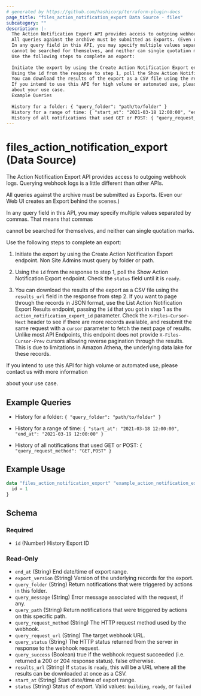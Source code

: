 ```yaml
---
# generated by https://github.com/hashicorp/terraform-plugin-docs
page_title: "files_action_notification_export Data Source - files"
subcategory: ""
description: |-
  The Action Notification Export API provides access to outgoing webhook logs. Querying webhook logs is a little different than other APIs.
  All queries against the archive must be submitted as Exports. (Even our Web UI creates an Export behind the scenes.)
  In any query field in this API, you may specify multiple values separated by commas. That means that commas
  cannot be searched for themselves, and neither can single quotation marks.
  Use the following steps to complete an export:
  
  Initiate the export by using the Create Action Notification Export endpoint. Non Site Admins must query by folder or path.
  Using the id from the response to step 1, poll the Show Action Notification Export endpoint. Check the status field until it is ready.
  You can download the results of the export as a CSV file using the results_url field in the response from step 2. If you want to page through the records in JSON format, use the List Action Notification Export Results endpoint, passing the id that you got in step 1 as the action_notification_export_id parameter. Check the X-Files-Cursor-Next header to see if there are more records available, and resubmit the same request with a cursor parameter to fetch the next page of results. Unlike most API Endpoints, this endpoint does not provide X-Files-Cursor-Prev cursors allowing reverse pagination through the results. This is due to limitations in Amazon Athena, the underlying data lake for these records.
  If you intend to use this API for high volume or automated use, please contact us with more information
  about your use case.
  Example Queries
  
  History for a folder: { "query_folder": "path/to/folder" }
  History for a range of time: { "start_at": "2021-03-18 12:00:00", "end_at": "2021-03-19 12:00:00" }
  History of all notifications that used GET or POST: { "query_request_method": "GET,POST" }
---
```


# files_action_notification_export (Data Source)

The Action Notification Export API provides access to outgoing webhook logs. Querying webhook logs is a little different than other APIs.



All queries against the archive must be submitted as Exports. (Even our Web UI creates an Export behind the scenes.)



In any query field in this API, you may specify multiple values separated by commas. That means that commas

cannot be searched for themselves, and neither can single quotation marks.



Use the following steps to complete an export:



1. Initiate the export by using the Create Action Notification Export endpoint. Non Site Admins must query by folder or path.

2. Using the `id` from the response to step 1, poll the Show Action Notification Export endpoint. Check the `status` field until it is `ready`.

3. You can download the results of the export as a CSV file using the `results_url` field in the response from step 2. If you want to page through the records in JSON format, use the List Action Notification Export Results endpoint, passing the `id` that you got in step 1 as the `action_notification_export_id` parameter. Check the `X-Files-Cursor-Next` header to see if there are more records available, and resubmit the same request with a `cursor` parameter to fetch the next page of results. Unlike most API Endpoints, this endpoint does not provide `X-Files-Cursor-Prev` cursors allowing reverse pagination through the results. This is due to limitations in Amazon Athena, the underlying data lake for these records.



If you intend to use this API for high volume or automated use, please contact us with more information

about your use case.



## Example Queries



* History for a folder: `{ "query_folder": "path/to/folder" }`

* History for a range of time: `{ "start_at": "2021-03-18 12:00:00", "end_at": "2021-03-19 12:00:00" }`

* History of all notifications that used GET or POST: `{ "query_request_method": "GET,POST" }`

## Example Usage

```terraform
data "files_action_notification_export" "example_action_notification_export" {
  id = 1
}
```

<!-- schema generated by tfplugindocs -->
## Schema

### Required

- `id` (Number) History Export ID

### Read-Only

- `end_at` (String) End date/time of export range.
- `export_version` (String) Version of the underlying records for the export.
- `query_folder` (String) Return notifications that were triggered by actions in this folder.
- `query_message` (String) Error message associated with the request, if any.
- `query_path` (String) Return notifications that were triggered by actions on this specific path.
- `query_request_method` (String) The HTTP request method used by the webhook.
- `query_request_url` (String) The target webhook URL.
- `query_status` (String) The HTTP status returned from the server in response to the webhook request.
- `query_success` (Boolean) true if the webhook request succeeded (i.e. returned a 200 or 204 response status). false otherwise.
- `results_url` (String) If `status` is `ready`, this will be a URL where all the results can be downloaded at once as a CSV.
- `start_at` (String) Start date/time of export range.
- `status` (String) Status of export.  Valid values: `building`, `ready`, or `failed`

